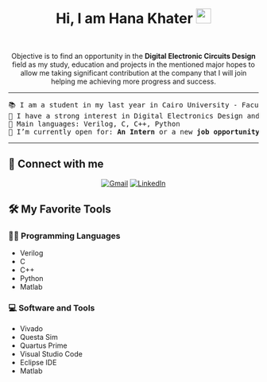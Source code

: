 <h1 align="center">
Hi, I am Hana Khater
	<a href="https://github.com/Bouaskaoun" target="_self">
		<img src="https://drive.google.com/file/d/1_QclnLpERlBP3sb1RHfBtGKM3RbWn7r_/view?usp=sharing" width="30">
	</a>
</h1>

<br/>
<p align="center">
	Objective is to find an opportunity in the <b> Digital Electronic Circuits Design </b> field as my study, education and projects in the mentioned major hopes to allow me taking significant contribution at the company that I will join helping me achieving more progress and success.
</p>

<hr>

<pre>
📚 I am a student in my last year in Cairo University - Faculty of Engineering
📝 I have a strong interest in Digital Electronics Design and Embedded Systems
🌟 Main languages: Verilog, C, C++, Python
🤔 I’m currently open for: <b>An Intern</b> or a new <b>job opportunity</b>, this is <a href="https://drive.google.com/file/d/1uS6Kz9NMCCQ1zKrlaE5mhIwNSZrhf0Fi/view?usp=sharing" target="_blank">MY RESUME.</a>
</pre>
<hr>

## 🤝 Connect with me
<p align="center">
	<a href="mailto:mohamednasserkamal.1@gmail.com"><img img src="https://img.shields.io/badge/gmail-%23EA4335.svg?style=plastic&logo=gmail&logoColor=white" alt="Gmail"/></a>
	<a href="https://www.linkedin.com/in/mohamed-nasser-b727a315a/"><img src="https://img.shields.io/badge/linkedin-%230A66C2.svg?style=plastic&logo=linkedin&logoColor=white" alt="LinkedIn"/></a>
    
</p>

## 🛠️ My Favorite Tools

### 👨‍💻 Programming Languages

<ul>
  <li>Verilog</li>
  <li>C</li>
  <li>C++</li>
  <li>Python</li>
  <li>Matlab</li>
</ul>
   
### 💻 Software and Tools

<ul>
  <li>Vivado</li>
  <li>Questa Sim</li>
  <li>Quartus Prime</li>
  <li>Visual Studio Code</li>
  <li>Eclipse IDE</li>
  <li>Matlab</li>
</ul>
</br>
